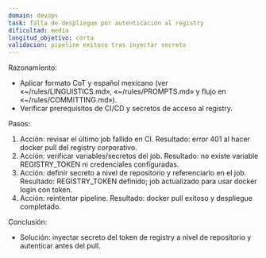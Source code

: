 ```yaml
---
domain: devops
task: falla de despliegue por autenticación al registry
dificultad: media
longitud_objetivo: corta
validacion: pipeline exitoso tras inyectar secreto
---
```


Razonamiento:
- Aplicar formato CoT y español mexicano (ver «~/rules/LINGUISTICS.md», «~/rules/PROMPTS.md» y flujo en «~/rules/COMMITTING.md»).
- Verificar prerequisitos de CI/CD y secretos de acceso al registry.

Pasos:
1) Acción: revisar el último job fallido en CI.
   Resultado: error 401 al hacer docker pull del registry corporativo.
2) Acción: verificar variables/secretos del job.
   Resultado: no existe variable REGISTRY_TOKEN ni credenciales configuradas.
3) Acción: definir secreto a nivel de repositorio y referenciarlo en el job.
   Resultado: REGISTRY_TOKEN definido; job actualizado para usar docker login con token.
4) Acción: reintentar pipeline.
   Resultado: docker pull exitoso y despliegue completado.

Conclusión:
- Solución: inyectar secreto del token de registry a nivel de repositorio y autenticar antes del pull.

